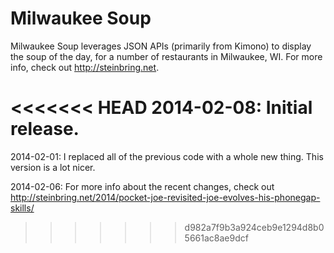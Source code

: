 Milwaukee Soup
=========

Milwaukee Soup leverages JSON APIs (primarily from Kimono) to display the soup of the day, for a number of restaurants in Milwaukee, WI.  For more info, check out http://steinbring.net.

<<<<<<< HEAD
2014-02-08: Initial release.
=======
2014-02-01: I replaced all of the previous code with a whole new thing.  This version is a lot nicer.

2014-02-06: For more info about the recent changes, check out http://steinbring.net/2014/pocket-joe-revisited-joe-evolves-his-phonegap-skills/
>>>>>>> d982a7f9b3a924ceb9e1294d8b05661ac8ae9dcf
